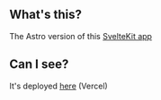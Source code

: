 
## What's this?

The Astro version of this [SvelteKit app](https://menogram.vercel.app) 

## Can I see?

It's deployed [here](https://menogram-astro.vercel.app) (Vercel)